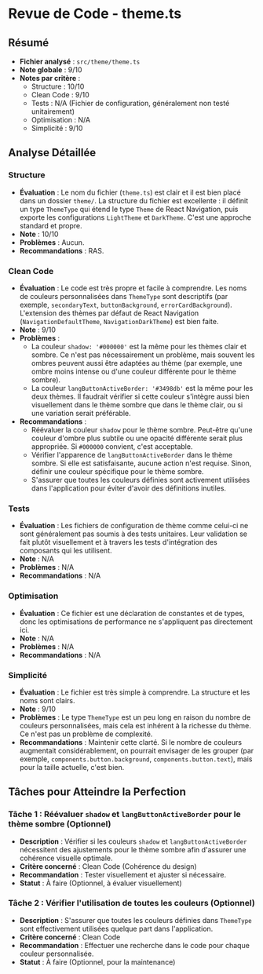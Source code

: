 # Revue de Code - theme.ts

## Résumé
- **Fichier analysé** : `src/theme/theme.ts`
- **Note globale** : 9/10
- **Notes par critère** :
  - Structure : 10/10
  - Clean Code : 9/10
  - Tests : N/A (Fichier de configuration, généralement non testé unitairement)
  - Optimisation : N/A
  - Simplicité : 9/10

## Analyse Détaillée
### Structure
- **Évaluation** : Le nom du fichier (`theme.ts`) est clair et il est bien placé dans un dossier `theme/`. La structure du fichier est excellente : il définit un type `ThemeType` qui étend le type `Theme` de React Navigation, puis exporte les configurations `LightTheme` et `DarkTheme`. C'est une approche standard et propre.
- **Note** : 10/10
- **Problèmes** : Aucun.
- **Recommandations** : RAS.

### Clean Code
- **Évaluation** : Le code est très propre et facile à comprendre. Les noms de couleurs personnalisées dans `ThemeType` sont descriptifs (par exemple, `secondaryText`, `buttonBackground`, `errorCardBackground`). L'extension des thèmes par défaut de React Navigation (`NavigationDefaultTheme`, `NavigationDarkTheme`) est bien faite.
- **Note** : 9/10
- **Problèmes** :
    - La couleur `shadow: '#000000'` est la même pour les thèmes clair et sombre. Ce n'est pas nécessairement un problème, mais souvent les ombres peuvent aussi être adaptées au thème (par exemple, une ombre moins intense ou d'une couleur différente pour le thème sombre).
    - La couleur `langButtonActiveBorder: '#3498db'` est la même pour les deux thèmes. Il faudrait vérifier si cette couleur s'intègre aussi bien visuellement dans le thème sombre que dans le thème clair, ou si une variation serait préférable.
- **Recommandations** :
    - Réévaluer la couleur `shadow` pour le thème sombre. Peut-être qu'une couleur d'ombre plus subtile ou une opacité différente serait plus appropriée. Si `#000000` convient, c'est acceptable.
    - Vérifier l'apparence de `langButtonActiveBorder` dans le thème sombre. Si elle est satisfaisante, aucune action n'est requise. Sinon, définir une couleur spécifique pour le thème sombre.
    - S'assurer que toutes les couleurs définies sont activement utilisées dans l'application pour éviter d'avoir des définitions inutiles.

### Tests
- **Évaluation** : Les fichiers de configuration de thème comme celui-ci ne sont généralement pas soumis à des tests unitaires. Leur validation se fait plutôt visuellement et à travers les tests d'intégration des composants qui les utilisent.
- **Note** : N/A
- **Problèmes** : N/A
- **Recommandations** : N/A

### Optimisation
- **Évaluation** : Ce fichier est une déclaration de constantes et de types, donc les optimisations de performance ne s'appliquent pas directement ici.
- **Note** : N/A
- **Problèmes** : N/A
- **Recommandations** : N/A

### Simplicité
- **Évaluation** : Le fichier est très simple à comprendre. La structure et les noms sont clairs.
- **Note** : 9/10
- **Problèmes** : Le type `ThemeType` est un peu long en raison du nombre de couleurs personnalisées, mais cela est inhérent à la richesse du thème. Ce n'est pas un problème de complexité.
- **Recommandations** : Maintenir cette clarté. Si le nombre de couleurs augmentait considérablement, on pourrait envisager de les grouper (par exemple, `components.button.background`, `components.button.text`), mais pour la taille actuelle, c'est bien.

## Tâches pour Atteindre la Perfection
### Tâche 1 : Réévaluer `shadow` et `langButtonActiveBorder` pour le thème sombre (Optionnel)
- **Description** : Vérifier si les couleurs `shadow` et `langButtonActiveBorder` nécessitent des ajustements pour le thème sombre afin d'assurer une cohérence visuelle optimale.
- **Critère concerné** : Clean Code (Cohérence du design)
- **Recommandation** : Tester visuellement et ajuster si nécessaire.
- **Statut** : À faire (Optionnel, à évaluer visuellement)

### Tâche 2 : Vérifier l'utilisation de toutes les couleurs (Optionnel)
- **Description** : S'assurer que toutes les couleurs définies dans `ThemeType` sont effectivement utilisées quelque part dans l'application.
- **Critère concerné** : Clean Code
- **Recommandation** : Effectuer une recherche dans le code pour chaque couleur personnalisée.
- **Statut** : À faire (Optionnel, pour la maintenance) 